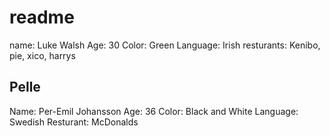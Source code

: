 # readme
name: Luke Walsh
Age: 30
Color: Green 
Language: Irish
resturants: Kenibo, pie, xico, harrys

## Pelle
Name: Per-Emil Johansson
Age: 36
Color: Black and White
Language: Swedish
Resturant: McDonalds